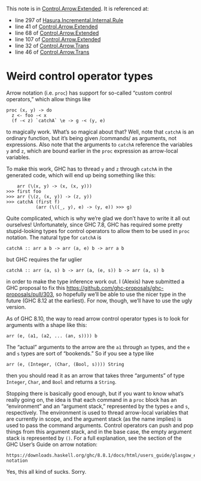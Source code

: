 This note is in [Control.Arrow.Extended](https://github.com/hasura/graphql-engine/blob/master/server/src-lib/Control/Arrow/Extended.hs#L219).
It is referenced at:
  - line 297 of [Hasura.Incremental.Internal.Rule](https://github.com/hasura/graphql-engine/blob/master/server/src-lib/Hasura/Incremental/Internal/Rule.hs#L297)
  - line 41 of [Control.Arrow.Extended](https://github.com/hasura/graphql-engine/blob/master/server/src-lib/Control/Arrow/Extended.hs#L41)
  - line 68 of [Control.Arrow.Extended](https://github.com/hasura/graphql-engine/blob/master/server/src-lib/Control/Arrow/Extended.hs#L68)
  - line 107 of [Control.Arrow.Extended](https://github.com/hasura/graphql-engine/blob/master/server/src-lib/Control/Arrow/Extended.hs#L107)
  - line 32 of [Control.Arrow.Trans](https://github.com/hasura/graphql-engine/blob/master/server/src-lib/Control/Arrow/Trans.hs#L32)
  - line 46 of [Control.Arrow.Trans](https://github.com/hasura/graphql-engine/blob/master/server/src-lib/Control/Arrow/Trans.hs#L46)

# Weird control operator types

Arrow notation (i.e. `proc`) has support for so-called “custom control operators,” which allow
things like

    proc (x, y) -> do
      z <- foo -< x
      (f -< z) `catchA` \e -> g -< (y, e)

to magically work. What’s so magical about that? Well, note that `catchA` is an ordinary function,
but it’s being given /commands/ as arguments, not expressions. Also note that the arguments to
`catchA` reference the variables `y` and `z`, which are bound earlier in the `proc` expression as
arrow-local variables.

To make this work, GHC has to thread `y` and `z` through `catchA` in the generated code, which will
end up being something like this:

        arr (\(x, y) -> (x, (x, y)))
    >>> first foo
    >>> arr (\(z, (x, y)) -> (z, y))
    >>> catchA (first f)
               (arr (\((_, y), e) -> (y, e)) >>> g)

Quite complicated, which is why we’re glad we don’t have to write it all out ourselves!
Unfortunately, since GHC 7.8, GHC has required some pretty stupid-looking types for control
operators to allow them to be used in `proc` notation. The natural type for `catchA` is

    catchA :: arr a b -> arr (a, e) b -> arr a b

but GHC requires the far uglier

    catchA :: arr (a, s) b -> arr (a, (e, s)) b -> arr (a, s) b

in order to make the type inference work out. I (Alexis) have submitted a GHC proposal to fix this
<https://github.com/ghc-proposals/ghc-proposals/pull/303>, so hopefully we’ll be able to use the
nicer type in the future (GHC 8.12 at the earliest). For now, though, we’ll have to use the ugly
version.

As of GHC 8.10, the way to read arrow control operator types is to look for arguments with a shape
like this:

    arr (e, (a1, (a2, ... (an, s)))) b

The “actual” arguments to the arrow are the `a1` through `an` types, and the `e` and `s` types are
sort of “bookends.” So if you see a type like

    arr (e, (Integer, (Char, (Bool, s)))) String

then you should read it as an arrow that takes three “arguments” of type `Integer`, `Char`, and
`Bool` and returns a `String`.

Stopping there is basically good enough, but if you want to know what’s really going on, the idea is
that each command in a `proc` block has an “environment” and an “argument stack,” represented by the
types `e` and `s`, respectively. The environment is used to thread arrow-local variables that are
currently in scope, and the argument stack (as the name implies) is used to pass the command
arguments. Control operators can push and pop things from this argument stack, and in the base case,
the empty argument stack is represented by `()`. For a full explanation, see the section of the GHC
User’s Guide on arrow notation:

    https://downloads.haskell.org/ghc/8.8.1/docs/html/users_guide/glasgow_exts.html#arrow-notation

Yes, this all kind of sucks. Sorry.

